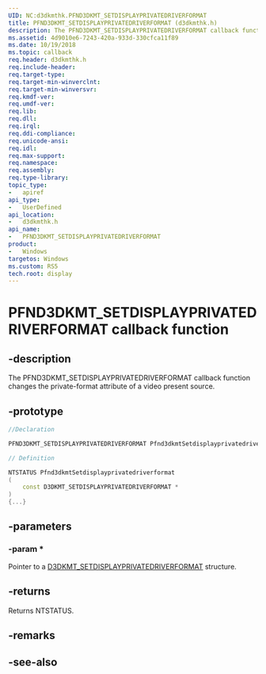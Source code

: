 ```yaml
---
UID: NC:d3dkmthk.PFND3DKMT_SETDISPLAYPRIVATEDRIVERFORMAT
title: PFND3DKMT_SETDISPLAYPRIVATEDRIVERFORMAT (d3dkmthk.h)
description: The PFND3DKMT_SETDISPLAYPRIVATEDRIVERFORMAT callback function changes the private-format attribute of a video present source.
ms.assetid: 4d9010e6-7243-420a-933d-330cfca11f89
ms.date: 10/19/2018
ms.topic: callback
req.header: d3dkmthk.h
req.include-header:
req.target-type:
req.target-min-winverclnt:
req.target-min-winversvr:
req.kmdf-ver:
req.umdf-ver:
req.lib:
req.dll:
req.irql: 
req.ddi-compliance:
req.unicode-ansi:
req.idl:
req.max-support:
req.namespace:
req.assembly:
req.type-library: 
topic_type: 
-	apiref
api_type: 
-	UserDefined
api_location: 
-	d3dkmthk.h
api_name: 
-	PFND3DKMT_SETDISPLAYPRIVATEDRIVERFORMAT
product:
-	Windows
targetos: Windows
ms.custom: RS5
tech.root: display
---
```


# PFND3DKMT_SETDISPLAYPRIVATEDRIVERFORMAT callback function

## -description

The PFND3DKMT_SETDISPLAYPRIVATEDRIVERFORMAT callback function changes the private-format attribute of a video present source.

## -prototype

```cpp
//Declaration

PFND3DKMT_SETDISPLAYPRIVATEDRIVERFORMAT Pfnd3dkmtSetdisplayprivatedriverformat; 

// Definition

NTSTATUS Pfnd3dkmtSetdisplayprivatedriverformat 
(
	const D3DKMT_SETDISPLAYPRIVATEDRIVERFORMAT *
)
{...}

```

## -parameters

### -param * 

Pointer to a [D3DKMT_SETDISPLAYPRIVATEDRIVERFORMAT](ns-d3dkmthk-_d3dkmt_setdisplayprivatedriverformat.md) structure.

## -returns

Returns NTSTATUS.


## -remarks




## -see-also
